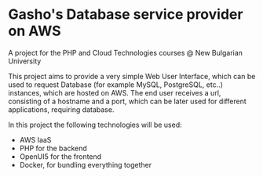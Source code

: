 # Gasho's Database service provider on AWS
A project for the PHP and Cloud Technologies courses @ New Bulgarian University 

This project aims to provide a very simple Web User Interface, which can be used to request
Database (for example MySQL, PostgreSQL, etc..) instances, which are hosted on AWS. The end user
receives a url, consisting of a hostname and a port, which can be later used for different applications,
requiring database.

In this project the following technologies will be used:
- AWS IaaS
- PHP for the backend
- OpenUI5 for the frontend
- Docker, for bundling everything together
